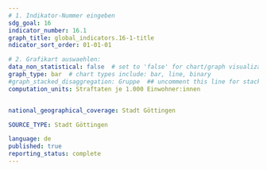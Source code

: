 ```yaml
---
# 1. Indikator-Nummer eingeben 
sdg_goal: 16
indicator_number: 16.1
graph_title: global_indicators.16-1-title
ndicator_sort_order: 01-01-01

# 2. Grafikart auswaehlen: 
data_non_statistical: false  # set to 'false' for chart/graph visualization 
graph_type: bar  # chart types include: bar, line, binary 
#graph_stacked_disaggregation: Gruppe  ## uncomment this line for stacked bars. eplace 'Geschlecht' with the field of aggregation. 
computation_units: Straftaten je 1.000 Einwohner:innen


national_geographical_coverage: Stadt Göttingen

SOURCE_TYPE: Stadt Göttingen

language: de   
published: true 
reporting_status: complete
---
```

